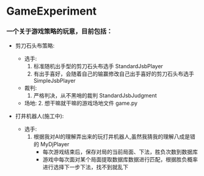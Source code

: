 # GameExperiment
### 一个关于游戏策略的玩意，目前包括：
* 剪刀石头布策略:
    + 选手:
        1. 标准随机出手型的剪刀石头布选手 StandardJsbPlayer
        2. 有出手喜好，会随着自己的输赢修改自己出手喜好的剪刀石头布选手 SimpleJsbPlayer
    + 裁判:
        1. 严格判决，从不黑哨的裁判 StandardJsbJudgment
    + 场地:
        2. 想干嘛就干嘛的游戏场地文件 game.py
        

* 打井机器人(施工中):
    + 选手:
        1. 根据我对AI的理解弄出来的玩打井机器人,虽然我猜我的理解八成是错的 MyDjPlayer
            - 每次游戏结束后，保存对局的当前局面、下法，胜负次数到数据库
            - 游戏中每次面对某个局面提取数据库数据进行匹配，根据胜负概率进行选择下一步下法，找不到就乱下 
